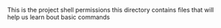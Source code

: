This is the project shell permissions
this directory contains files that will help us learn bout basic commands 
